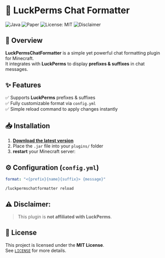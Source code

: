 # 🌟 LuckPerms Chat Formatter

![Java](https://img.shields.io/badge/Java-21-red) ![Paper](https://img.shields.io/badge/Paper-1.21+-blue) ![License: MIT](https://img.shields.io/badge/License-MIT-green) ![Disclaimer](https://img.shields.io/badge/Not%20affiliated%20with-LuckPerms-red)

## 🚀 Overview
**LuckPermsChatFormatter** is a simple yet powerful chat formatting plugin for Minecraft.  
It integrates with **LuckPerms** to display **prefixes & suffixes** in chat messages.

## ✨ Features
✅ Supports **LuckPerms** prefixes & suffixes  
✅ Fully customizable format via `config.yml`  
✅ Simple reload command to apply changes instantly

## 📥 Installation
1. **[Download the latest version](https://github.com/QuokkaGame/LuckPermsChatFormatter/releases/)**
2. Place the `.jar` file into your `plugins/` folder
3. **restart** your Minecraft server:

## ⚙️ Configuration (`config.yml`)
```yaml
format: "<{prefix}{name}{suffix}> {message}"
```
```bash
/luckpermschatformatter reload
```
## **⚠️ Disclaimer:**
>This plugin is **not affiliated with LuckPerms**.

## 📜 License
This project is licensed under the **MIT License**.  
See [`LICENSE`](LICENSE) for more details.
